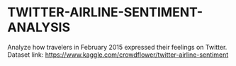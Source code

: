 # TWITTER-AIRLINE-SENTIMENT-ANALYSIS
Analyze how travelers in February 2015 expressed their feelings on Twitter.
Dataset link: https://www.kaggle.com/crowdflower/twitter-airline-sentiment
